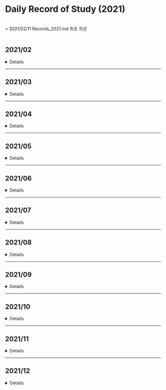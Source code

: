 # Daily Record of Study (2021)
<br>
> 2021/02/11 Records_2021.md 최초 작성<br>
<br>


## 2021/02
<details value="보기">
<summary>Details</summary>
<div markdown="1">

### 2021/02/11
- BOJ 2630 분할정복
- BOJ 4779 분할정복
- BOJ 1780 분할정복
- BOJ 1802 분할정복
- BOJ 1074 분할정복

### 2021/02/12
- BOJ 2839 DP
- BOJ 2407 DP
- BOJ 1992 분할정복
- *BOJ 2579 DP (미완)*

### 2021/02/13
- BOJ 2579 DP
- BOJ 1463 DP
- BOJ 1010 DP
- *BOJ 1051 브루트포스 (미완)*

### 2021/02/14
- BOJ 1051 브루트포스
- BOJ 1912 DP
- BOJ 9465 DP

### 2021/02/15
- BOJ 1699 DP
- BOJ 11726 DP
- BOJ 17829 분할정복

### 2021/02/16
- BOJ 2309 브루트포스
- BOJ 3040 브루트포스

### 2021/02/17
- BOJ 1158 큐

### 2021/02/18
- BOJ 11727 DP
- BOJ 1436 브루트포스

### 2021/02/19
- BOJ 1927 우선순위큐
- BOJ 11279 우선순위큐
- BOJ 11286 우선순위큐
- BOJ 15903 우선순위큐
- BOJ 14592 구현
- BOJ 14593 구현

### 2021/02/20
- BOJ 1003 DP
- BOJ 1199 DFS

### 2021/02/21
- BOJ 1926 DFS
- BOJ 1012 DFS

### 2021/02/22
- BOJ 11724 DFS
- BOJ 1743 DFS
- BOJ 2667 DFS
- BOJ 2150 SCC

### 2021/02/23
- BOJ 1629 분할정복
- BOJ 1182 브루트포스

### 2021/02/24
- BOJ 10870 DP
- BOJ 1991 트리
- BOJ 11725 BFS

### 2021/02/25
- BOJ 1260 DFS/BFS
- BOJ 4803 DFS

### 2021/02/26
- BOJ 1018 브루트포스
- BOJ 2644 BFS
- BOJ 2583 DFS

### 2021/02/27
- BOJ 10026 DFS

### 2021/02/28
- BOJ 1715 우선순위큐
- BOJ 2075 우선순위큐
- BOJ 2178 BFS

</div>
</details>

---

## 2021/03
<details value="보기">
<summary>Details</summary>
<div markdown="1">

### 2021/03/01
- BOJ 1753 다익스트라
- BOJ 1916 다익스트라
- BOJ 1504 다익스트라

### 2021/03/02
- BOJ 4485 다익스트라

### 2021/03/03
- BOJ 1238 다익스트라
- BOJ 1261 다익스트라

### 2021/03/04
- BOJ 1149 DP

### 2021/03/05
- BOJ 10828 스택
- BOJ 11657 벨만포드

### 2021/03/07
- BOJ 1068 DFS

### 2021/03/08
- BOJ 9655 수학

### 2021/03/10
- BOJ 11404 플로이드

### 2021/03/11
- BOJ 11403 플로이드
- BOJ 1389 플로이드

### 2021/03/12
- BOJ 1613 플로이드

### 2021/03/13
- BOJ 1956 플로이드
- BOJ 1107 브루트포스

### 2021/03/14
- BOJ 1620 자료구조
- BOJ 11052 DP

### 2021/03/15
- BOJ 2805 이분탐색
- BOJ 2512 이분탐색

### 2021/03/16
- BOJ 1654 이분탐색
- AOJ RATIO 이분탐색

### 2021/03/17
- BOJ 2343 이분탐색

### 2021/03/18
- BOJ 8986 삼분탐색
- BOJ 9998 삼분탐색

### 2021/03/19
- BOJ 2110 이분탐색

### 2021/03/20
- BOJ 16434 이분탐색

### 2021/03/21
- BOJ 11053 DP
- BOJ 1978 소수판별
- BOJ 2960 소수판별
- BOJ 6588 소수판별

### 2021/03/22
- BOJ 4948 소수판별
- BOJ 1016 소수판별

### 2021/03/23
- BOJ 1735 유클리드
- BOJ 2168 유클리드

### 2021/03/24
- BOJ 11723 비트마스킹

### 2021/03/25
- BOJ 14569 비트마스킹

### 2021/03/26
- BOJ 2133 비트마스킹/DP

### 2021/03/27
- BOJ 1094 비트마스킹

### 2021/03/28
- BOJ 14852 DP

### 2021/03/29
- BOJ 2606 DFS

### 2021/03/30
- BOJ 1697 BFS

</div>
</details>

---



## 2021/04
<details value="보기">
<summary>Details</summary>
<div markdown="1">

### 2021/04/01
- BOJ 4963 BFS

### 2021/04/02
- BOJ 7576 BFS

### 2021/04/03
- BOJ 7569 BFS

### 2021/04/04
- BOJ 1764 자료구조

### 2021/04/05
- BOJ 2609 유클리드

### 2021/04/06
- BOJ 7562 BFS

### 2021/04/07
- BOJ 7662 자료구조

### 2021/04/08
- BOJ 9095 DP

### 2021/04/09
- BOJ 11660 누적합

### 2021/04/10
- BOJ 16507 누적합

### 2021/04/11
- BOJ 9461 DP

### 2021/04/12
- BOJ 2015 누적합

### 2021/04/13
- BOJ 1935 스택

### 2021/04/14
- BOJ 11659 누적합

### 2021/04/15
- BOJ 1920 자료구조

### 2021/04/16
- BOJ 11866 큐

### 2021/04/17
- BOJ 1786 KMP

### 2021/04/18
- BOJ 16172 KMP

### 2021/04/19
- BOJ 9253 KMP

### 2021/04/20
- *BOJ 9248 접미사배열 (미완)*

### 2021/04/21
- BOJ 14425 트리

### 2021/04/22
- BOJ 9248 접미사배열

### 2021/04/23
- BOJ 3033 접미사배열
- BOJ 1701 KMP
- BOJ 1967 트리

### 2021/04/24
- BOJ 2263 트리
- BOJ 5639 트리

### 2021/04/25
- BOJ 1167 트리/DFS
- BOJ 2696 우선순위큐
- BOJ 1655 우선순위큐

### 2021/04/26
- BOJ 2042 세그먼트트리
- BOJ 1275 세그먼트트리

### 2021/04/27
- BOJ 2268 세그먼트트리
- BOJ 2357 세그먼트트리

### 2021/04/28
- BOJ 5676 세그먼트트리
- BOJ 10868 세그먼트트리
- BOJ 15650 브루트포스

### 2021/04/29
- BOJ 11505 세그먼트트리

### 2021/04/30
- BOJ 1717 유니온파인드
- BOJ 1976 유니온파인드

</div>
</details>

---

## 2021/05
<details value="보기">
<summary>Details</summary>
<div markdown="1">
  
### 2021/05/01
- BOJ 16562 유니온파인드
- BOJ 4195 유니온파인드

### 2021/05/02
- BOJ 5052 트라이

### 2021/05/03
- BOJ 10757 수학

### 2021/05/04
- BOJ 14428 세그먼트트리

### 2021/05/05
- BOJ 12852 DP

### 2021/05/06
- BOJ 2252 위상정렬

### 2021/05/07
- BOJ 1516 위상정렬
- BOJ 1766 위상정렬
- BOJ 1005 위상정렬
- BOJ 9470 위상정렬

### 2021/05/08
- BOJ 2637 위상정렬
- BOJ 16168 오일러경로

### 2021/05/09
- BOJ 1987 DFS

### 2021/05/10
- BOJ 11266 BCC

### 2021/05/11
- BOJ 11400 BCC

### 2021/05/12
- BOJ 2623 위상정렬

### 2021/05/13
- BOJ 6672 BCC
- BOJ 10891 BCC

### 2021/05/14
- BOJ 1170 BCC
- BOJ 1506 SCC

### 2021/05/15
- BOJ 6543 SCC
- BOJ 3977 SCC

### 2021/05/16
- BOJ 11280 2-SAT

### 2021/05/17
- BOJ 11281 2-SAT
  
### 2021/05/18
- BOJ 2207 2-SAT
  
### 2021/05/19
- BOJ 1759 백트래킹
- BOJ 9663 백트래킹 
  
### 2021/05/20
- BOJ 15654 백트래킹
- BOJ 10597 백트래킹
  
### 2021/05/21
- BOJ 3648 2-SAT
  
### 2021/05/22
- BOJ 15783 SCC
- BOJ 3747 2-SAT
- BOJ 13549 BFS
  
### 2021/05/23
- BOJ 12851 BFS
- BOJ 13913 BFS

### 2021/05/24
- BOJ 4196 SCC
  
### 2021/05/25
- BOJ 1600 BFS
  
### 2021/05/26
- BOJ 2589 BFS
  
### 2021/05/27
- BOJ 14502 BFS

### 2021/05/28
- BOJ 17141 BFS
  
### 2021/05/29
- BOJ 17142 BFS
- BOJ 5014 BFS
  
### 2021/05/30
- BOJ 1525 BFS
- BOJ 17127 브루트포스
- BOJ 17128 구현
- BOJ 17129 BFS
- BOJ 3055 BFS
  
### 2021/05/31
- BOJ 9019 BFS

</div>
</details>

---

## 2021/06
<details value="보기">
<summary>Details</summary>
<div markdown="1">
  
### 2021/06/01
- BOJ 18352 다익스트라
  
### 2021/06/02
- BOJ 17396 다익스트라
- BOJ 2665 다익스트라/BFS

### 2021/06/03
- BOJ 10282 다익스트라
  
### 2021/06/04
- BOJ 5972 다익스트라
- BOJ 11779 다익스트라
- BOJ 2211 다익스트라
- BOJ 9370 다익스트라
  
### 2021/06/05
- BOJ 1865 벨만포드

### 2021/06/06
- BOJ 2206 BFS
  
### 2021/06/07
- BOJ 2660 플로이드
- BOJ 14938 플로이드
- BOJ 1219 벨만포드

### 2021/06/08
- BOJ 1738 벨만포드
  
### 2021/06/09
- BOJ 2458 플로이드
  
### 2021/06/10
- BOJ 10159 플로이드
- BOJ 11780 플로이드
  
### 2021/06/11
- BOJ 17182 플로이드
- BOJ 2610 플로이드
  
### 2021/06/12
- BOJ 1922 MST
- BOJ 1197 MST
- BOJ 6497 MST
  
### 2021/06/13
- BOJ 1647 MST
- BOJ 4386 MST
- BOJ 4343 MST
- BOJ 10423 MST

### 2021/06/14
- BOJ 2617 플로이드

### 2021/06/15
- BOJ 1085 수학
  
### 2021/06/16
- BOJ 1944 MST
  
### 2021/06/17
- BOJ [6086](https://github.com/clap-0/algorithm_study/blob/main/Sources/BOJ/6086_%EC%B5%9C%EB%8C%80%EC%9C%A0%EB%9F%89.cpp) 최대유량
  
### 2021/06/18
- BOJ [2188](https://github.com/clap-0/algorithm_study/blob/main/Sources/BOJ/2188_%EC%B6%95%EC%82%AC%EB%B0%B0%EC%A0%95.cpp) 최대유량

### 2021/06/19
- BOJ [2367](https://github.com/clap-0/algorithm_study/blob/main/Sources/BOJ/2367_%ED%8C%8C%ED%8B%B0.cpp) 최대유량
  
### 2021/06/20
- BOJ [11375](https://github.com/clap-0/algorithm_study/blob/main/Sources/BOJ/11375_%EC%97%B4%ED%98%88%EA%B0%95%ED%98%B8.cpp) 이분매칭
- BOJ [9576](https://github.com/clap-0/algorithm_study/blob/main/Sources/BOJ/9576_%EC%B1%85%EB%82%98%EB%88%A0%EC%A3%BC%EA%B8%B0.cpp) 이분매칭
- BOJ [11376](https://github.com/clap-0/algorithm_study/blob/main/Sources/BOJ/11376_%EC%97%B4%ED%98%88%EA%B0%95%ED%98%B82.cpp) 이분매칭
- BOJ [11377](https://github.com/clap-0/algorithm_study/blob/main/Sources/BOJ/11377_%EC%97%B4%ED%98%88%EA%B0%95%ED%98%B83.cpp) 이분매칭
  
### 2021/06/21
- BOJ [1298](https://github.com/clap-0/algorithm_study/blob/main/Sources/BOJ/1298_%EB%85%B8%ED%8A%B8%EB%B6%81%EC%9D%98%EC%A3%BC%EC%9D%B8%EC%9D%84%EC%B0%BE%EC%95%84%EC%84%9C.cpp) 이분매칭
  
### 2021/06/22
- BOJ [17412](https://github.com/clap-0/algorithm_study/blob/main/Sources/BOJ/17412_%EB%8F%84%EC%8B%9C%EC%99%95%EB%B3%B5%ED%95%98%EA%B8%B01.cpp) 최대유량
  
### 2021/06/23
- BOJ [2303](https://github.com/clap-0/algorithm_study/blob/main/Sources/BOJ/2303_%EC%88%AB%EC%9E%90%EA%B2%8C%EC%9E%84.cpp) 브루트포스
  
### 2021/06/24
- BOJ [14889](https://github.com/clap-0/algorithm_study/blob/main/Sources/BOJ/14889_%EC%8A%A4%ED%83%80%ED%8A%B8%EC%99%80%EB%A7%81%ED%81%AC.cpp) 백트래킹
  
### 2021/06/25
- BOJ [15686](https://github.com/clap-0/algorithm_study/blob/main/Sources/BOJ/15686_%EC%B9%98%ED%82%A8%EB%B0%B0%EB%8B%AC.cpp) 브루트포스
  
### 2021/06/26
- BOJ [2468](https://github.com/clap-0/algorithm_study/blob/main/Sources/BOJ/2468_%EC%95%88%EC%A0%84%EC%98%81%EC%97%AD.cpp) 브루트포스/DFS
  
### 2021/06/27
- BOJ [14503](https://github.com/clap-0/algorithm_study/blob/main/Sources/BOJ/14503_%EB%A1%9C%EB%B4%87%EC%B2%AD%EC%86%8C%EA%B8%B0.cpp) 구현/시뮬레이션
- AOJ [PICNIC](https://github.com/clap-0/algorithm_study/blob/main/Sources/AOJ/PICNIC.cpp) 브루트포스
- AOJ [BOARDCOVER](https://github.com/clap-0/algorithm_study/blob/main/Sources/AOJ/BOARDCOVER.cpp) 브루트포스
- BOJ [14500](https://github.com/clap-0/algorithm_study/blob/main/Sources/BOJ/14500_테트로미노.cpp) 브루트포스
  
### 2021/06/28
- BOJ [1062](https://github.com/clap-0/algorithm_study/blob/main/Sources/BOJ/1062_%EA%B0%80%EB%A5%B4%EC%B9%A8.cpp) 브루트포스
  
### 2021/06/29
- BOJ [2447](https://github.com/clap-0/algorithm_study/blob/main/Sources/BOJ/2447_%EB%B3%84%EC%B0%8D%EA%B8%B0-10.cpp) 분할정복
- BOJ [10830](https://github.com/clap-0/algorithm_study/blob/main/Sources/BOJ/10830_%ED%96%89%EB%A0%AC%EC%A0%9C%EA%B3%B1.cpp) 분할정복
  
### 2021/06/30
- BOJ [10819](https://github.com/clap-0/algorithm_study/blob/main/Sources/BOJ/10819_%EC%B0%A8%EC%9D%B4%EB%A5%BC%EC%B5%9C%EB%8C%80%EB%A1%9C.cpp) 브루트포스/백트래킹

</div>
</details>

---

## 2021/07
<details value="보기">
<summary>Details</summary>
<div markdown="1">

### 2021/07/01
  - BOJ [2316](https://github.com/clap-0/algorithm_study/blob/main/Sources/BOJ/2316_%EB%8F%84%EC%8B%9C%EC%99%95%EB%B3%B5%ED%95%98%EA%B8%B02.cpp) 최대유량
  - AOJ [FENCE](https://github.com/clap-0/algorithm_study/blob/main/Sources/AOJ/FENCE.cpp) 분할정복

### 2021/07/02
  - BOJ [1725](https://github.com/clap-0/algorithm_study/blob/main/Sources/BOJ/1725_%ED%9E%88%EC%8A%A4%ED%86%A0%EA%B7%B8%EB%9E%A8.cpp) 분할정복
  
### 2021/07/03
  - BOJ [2294](https://github.com/clap-0/algorithm_study/blob/main/Sources/BOJ/2294_%EB%8F%99%EC%A0%842.cpp) DP
  - BOJ [2193](https://github.com/clap-0/algorithm_study/blob/main/Sources/BOJ/2193_%EC%9D%B4%EC%B9%9C%EC%88%98.cpp) DP
  
### 2021/07/04
  - BOJ [9507](https://github.com/clap-0/algorithm_study/blob/main/Sources/BOJ/9507_GenerationsofTribbles.cpp) DP
  - BOJ [15486](https://github.com/clap-0/algorithm_study/blob/main/Sources/BOJ/15486_%ED%87%B4%EC%82%AC2.cpp) DP
  - BOJ [11053](https://github.com/clap-0/algorithm_study/blob/main/Sources/BOJ/11053_%EA%B0%80%EC%9E%A5%EA%B8%B4%EC%A6%9D%EA%B0%80%ED%95%98%EB%8A%94%EB%B6%80%EB%B6%84%EC%88%98%EC%97%B4.cpp) DP (Updated)
  - BOJ [11722](https://github.com/clap-0/algorithm_study/blob/main/Sources/BOJ/11722_%EA%B0%80%EC%9E%A5%EA%B8%B4%EA%B0%90%EC%86%8C%ED%95%98%EB%8A%94%EB%B6%80%EB%B6%84%EC%88%98%EC%97%B4.cpp) DP
  - BOJ [14002](https://github.com/clap-0/algorithm_study/blob/main/Sources/BOJ/14002_%EA%B0%80%EC%9E%A5%EA%B8%B4%EC%A6%9D%EA%B0%80%ED%95%98%EB%8A%94%EB%B6%80%EB%B6%84%EC%88%98%EC%97%B44.cpp) DP
  - BOJ [11054](https://github.com/clap-0/algorithm_study/blob/main/Sources/BOJ/11054_%EA%B0%80%EC%9E%A5%EA%B8%B4%EB%B0%94%EC%9D%B4%ED%86%A0%EB%8B%89%EB%B6%80%EB%B6%84%EC%88%98%EC%97%B4.cpp) DP
  
### 2021/07/05
  - BOJ [1520](https://github.com/clap-0/algorithm_study/blob/main/Sources/BOJ/1520_%EB%82%B4%EB%A6%AC%EB%A7%89%EA%B8%B8.cpp) DP

### 2021/07/06
  - BOJ [15988](https://github.com/clap-0/algorithm_study/blob/main/Sources/BOJ/15988_1%2C2%2C3%EB%8D%94%ED%95%98%EA%B8%B03.cpp) DP
  
### 2021/07/07
  - BOJ [11049](https://github.com/clap-0/algorithm_study/blob/main/Sources/BOJ/11049_%ED%96%89%EB%A0%AC%EA%B3%B1%EC%85%88%EC%88%9C%EC%84%9C.cpp) DP
  - BOJ [13703](https://github.com/clap-0/algorithm_study/blob/main/Sources/BOJ/13703_%EB%AC%BC%EB%B2%BC%EB%A3%A9%EC%9D%98%EC%83%9D%EC%A1%B4%ED%99%95%EB%A5%A0.cpp) DP
  
### 2021/07/08
  - BOJ [11066](https://github.com/clap-0/algorithm_study/blob/main/Sources/BOJ/11066_%ED%8C%8C%EC%9D%BC%ED%95%A9%EC%B9%98%EA%B8%B0.cpp) DP
  
### 2021/07/09
  - BOJ [12865](https://github.com/clap-0/algorithm_study/blob/main/Sources/BOJ/12865_%ED%8F%89%EB%B2%94%ED%95%9C%EB%B0%B0%EB%82%AD.cpp) DP
  
### 2021/07/10
  - BOJ [11057](https://github.com/clap-0/algorithm_study/blob/main/Sources/BOJ/11057_%EC%98%A4%EB%A5%B4%EB%A7%89%EC%88%98.cpp) DP

### 2021/07/11
  - BOJ [1932](https://github.com/clap-0/algorithm_study/blob/main/Sources/BOJ/1932_%EC%A0%95%EC%88%98%EC%82%BC%EA%B0%81%ED%98%95.cpp) DP
  - BOJ [2225](https://github.com/clap-0/algorithm_study/blob/main/Sources/BOJ/2225_%ED%95%A9%EB%B6%84%ED%95%B4.cpp) DP
  - BOJ [10971](https://github.com/clap-0/algorithm_study/blob/main/Sources/BOJ/10971_%EC%99%B8%ED%8C%90%EC%9B%90%EC%88%9C%ED%9A%8C2.cpp) 브루트포스
  
### 2021/07/12
  - BOJ [9656](https://github.com/clap-0/algorithm_study/blob/main/Sources/BOJ/9656_%EB%8F%8C%EA%B2%8C%EC%9E%842.cpp) DP
  - BOJ [9657](https://github.com/clap-0/algorithm_study/blob/main/Sources/BOJ/9657_%EB%8F%8C%EA%B2%8C%EC%9E%843.cpp) DP
  
### 2021/07/13
  - BOJ [9658](https://github.com/clap-0/algorithm_study/blob/main/Sources/BOJ/9658_%EB%8F%8C%EA%B2%8C%EC%9E%844.cpp) DP
  - BOJ [9659](https://github.com/clap-0/algorithm_study/blob/main/Sources/BOJ/9659_%EB%8F%8C%EA%B2%8C%EC%9E%845.cpp) 수학
  
### 2021/07/14
  - BOJ [11055](https://github.com/clap-0/algorithm_study/blob/main/Sources/BOJ/11055_%EA%B0%80%EC%9E%A5%ED%81%B0%EC%A6%9D%EA%B0%80%EB%B6%80%EB%B6%84%EC%88%98%EC%97%B4.cpp) DP
  - BOJ [16500](https://github.com/clap-0/algorithm_study/blob/main/Sources/BOJ/16500_%EB%AC%B8%EC%9E%90%EC%97%B4%ED%8C%90%EB%B3%84.cpp) DP
  
### 2021/07/15
  - BOJ [9251](https://github.com/clap-0/algorithm_study/blob/main/Sources/BOJ/9251_LCS.cpp) DP
  
### 2021/07/16
  - BOJ [1256](https://github.com/clap-0/algorithm_study/blob/main/Sources/BOJ/1256_%EC%82%AC%EC%A0%84.cpp) DP
  
### 2021/07/17
  - BOJ [17404](https://github.com/clap-0/algorithm_study/blob/main/Sources/BOJ/17404_RGB%EA%B1%B0%EB%A6%AC2.cpp) DP
  
### 2021/07/18
  - BOJ [5557](https://github.com/clap-0/algorithm_study/blob/main/Sources/BOJ/5557_1%ED%95%99%EB%85%84.cpp) DP
  - BOJ [17070](https://github.com/clap-0/algorithm_study/blob/main/Sources/BOJ/17070_%ED%8C%8C%EC%9D%B4%ED%94%84%EC%98%AE%EA%B8%B0%EA%B8%B01.cpp) DP
  - BOJ [2096](https://github.com/clap-0/algorithm_study/blob/main/Sources/BOJ/2096_%EB%82%B4%EB%A0%A4%EA%B0%80%EA%B8%B0.cpp) DP/슬라이딩윈도우
  - AOJ [MATCHORDER](https://github.com/clap-0/algorithm_study/blob/main/Sources/AOJ/MATCHORDER.cpp) 그리디
  - AOJ [LUNCHBOX](https://github.com/clap-0/algorithm_study/blob/main/Sources/AOJ/LUNCHBOX.cpp) 그리디
  
 ### 2021/07/19
  - AOJ [STRJOIN](https://github.com/clap-0/algorithm_study/blob/main/Sources/AOJ/STRJOIN.cpp) 그리디
  - BOJ [1563](https://github.com/clap-0/algorithm_study/blob/main/Sources/BOJ/1563_%EA%B0%9C%EA%B7%BC%EC%83%81.cpp) DP
  - BOJ [1931](https://github.com/clap-0/algorithm_study/blob/main/Sources/BOJ/1931_%ED%9A%8C%EC%9D%98%EC%8B%A4%EB%B0%B0%EC%A0%95.cpp) 그리디
  
### 2021/07/20
  - BOJ [15924](https://github.com/clap-0/algorithm_study/blob/main/Sources/BOJ/15924_%EC%9A%B1%EC%A0%9C%EB%8A%94%EC%82%AC%EA%B3%BC%ED%8C%AC%EC%9D%B4%EC%95%BC!!.cpp) DP
  
### 2021/07/21
  - BOJ [4811](https://github.com/clap-0/algorithm_study/blob/main/Sources/BOJ/4811_%EC%95%8C%EC%95%BD.cpp) DP
  - BOJ [1915](https://github.com/clap-0/algorithm_study/blob/main/Sources/BOJ/1915_%EA%B0%80%EC%9E%A5%ED%81%B0%EC%A0%95%EC%82%AC%EA%B0%81%ED%98%95.cpp) DP
  
### 2021/07/22
  - BOJ [16194](https://github.com/clap-0/algorithm_study/blob/main/Sources/BOJ/16194_%EC%B9%B4%EB%93%9C%EA%B5%AC%EB%A7%A4%ED%95%98%EA%B8%B02.cpp) DP
  
### 2021/07/23
  - BOJ [14728](https://github.com/clap-0/algorithm_study/blob/main/Sources/BOJ/14728_%EB%B2%BC%EB%9D%BD%EC%B9%98%EA%B8%B0.cpp) DP
  - BOJ [2056](https://github.com/clap-0/algorithm_study/blob/main/Sources/BOJ/2056_%EC%9E%91%EC%97%85.cpp) DP
  
### 2021/07/24
  - BOJ [2616](https://github.com/clap-0/algorithm_study/blob/main/Sources/BOJ/2616_%EC%86%8C%ED%98%95%EA%B8%B0%EA%B4%80%EC%B0%A8.cpp) DP
  - BOJ [1727](https://github.com/clap-0/algorithm_study/blob/main/Sources/BOJ/1727_%EC%BB%A4%ED%94%8C%EB%A7%8C%EB%93%A4%EA%B8%B0.cpp) DP
  
### 2021/07/25
  - BOJ [2602](https://github.com/clap-0/algorithm_study/blob/main/Sources/BOJ/2602_%EB%8F%8C%EB%8B%A4%EB%A6%AC%EA%B1%B4%EB%84%88%EA%B8%B0.cpp) DP
  - BOJ [14621](https://github.com/clap-0/algorithm_study/blob/main/Sources/BOJ/14621_%EB%82%98%EB%A7%8C%EC%95%88%EB%90%98%EB%8A%94%EC%97%B0%EC%95%A0.cpp) MST
  
### 2021/07/26
  - BOJ [9252](https://github.com/clap-0/algorithm_study/blob/main/Sources/BOJ/9252_LCS2.cpp) DP
  - BOJ [1344](https://github.com/clap-0/algorithm_study/blob/main/Sources/BOJ/1344_%EC%B6%95%EA%B5%AC.cpp) DP
  
### 2021/07/27
  - BOJ [2479](https://github.com/clap-0/algorithm_study/blob/main/Sources/BOJ/2479_%EA%B2%BD%EB%A1%9C%EC%B0%BE%EA%B8%B0.cpp) BFS
  - BOJ [13302](https://github.com/clap-0/algorithm_study/blob/main/Sources/BOJ/13302_%EB%A6%AC%EC%A1%B0%ED%8A%B8.cpp) DP
  
### 2021/07/28
  - BOJ [14567](https://github.com/clap-0/algorithm_study/blob/main/Sources/BOJ/14567_%EC%84%A0%EC%88%98%EA%B3%BC%EB%AA%A9(Prerequisite).cpp) 위상정렬
  - BOJ [20500](https://github.com/clap-0/algorithm_study/blob/main/Sources/BOJ/20500_Ezreal%EC%97%AC%EB%88%88%EB%B6%80%ED%84%B0%EA%B0%80%EB%84%A4%E3%85%88%E3%85%88.cpp) DP
  
### 2021/07/29
  - BOJ [17069](https://github.com/clap-0/algorithm_study/blob/main/Sources/BOJ/17069_%ED%8C%8C%EC%9D%B4%ED%94%84%EC%98%AE%EA%B8%B0%EA%B8%B02.cpp) DP
  - BOJ [2467](https://github.com/clap-0/algorithm_study/blob/main/Sources/BOJ/2467_%EC%9A%A9%EC%95%A1.cpp) 투포인터
  
### 2021/07/30
  - BOJ [9084](https://github.com/clap-0/algorithm_study/blob/main/Sources/BOJ/9084_%EB%8F%99%EC%A0%84.cpp) DP
  
### 2021/07/31
  - BOJ [2698](https://github.com/clap-0/algorithm_study/blob/main/Sources/BOJ/2698_%EC%9D%B8%EC%A0%91%ED%95%9C%EB%B9%84%ED%8A%B8%EC%9D%98%EA%B0%9C%EC%88%98.cpp) DP
  
</div>
</details>

---

## 2021/08

<details>
<summary>Details</summary>
<div markdown="1">
  
### 2021/08/01
  - BOJ [2157](https://github.com/clap-0/algorithm_study/blob/main/Sources/BOJ/2157_%EC%97%AC%ED%96%89.cpp) DP
  
### 2021/08/02
  - BOJ [2688](https://github.com/clap-0/algorithm_study/blob/main/Sources/BOJ/2688_%EC%A4%84%EC%96%B4%EB%93%A4%EC%A7%80%EC%95%8A%EC%95%84.cpp) DP
  
### 2021/08/03
  - BOJ [1937](https://github.com/clap-0/algorithm_study/blob/main/Sources/BOJ/1937_%EC%9A%95%EC%8B%AC%EC%9F%81%EC%9D%B4%ED%8C%90%EB%8B%A4.cpp) DP
  
### 2021/08/05
  - BOJ [10942](https://github.com/clap-0/algorithm_study/blob/main/Sources/BOJ/10942_%ED%8C%B0%EB%A6%B0%EB%93%9C%EB%A1%AC%3F.cpp) DP
  
### 2021/08/06
  - BOJ [2629](https://github.com/clap-0/algorithm_study/blob/main/Sources/BOJ/2629_%EC%96%91%ED%8C%94%EC%A0%80%EC%9A%B8.cpp) DP
  
### 2021/08/07
  - BOJ [2293](https://github.com/clap-0/algorithm_study/blob/main/Sources/BOJ/2293_%EB%8F%99%EC%A0%841.cpp) DP/슬라이딩윈도우
  
### 2021/08/08
  - BOJ [17130](https://github.com/clap-0/algorithm_study/blob/main/Sources/BOJ/17130_%ED%86%A0%EB%81%BC%EA%B0%80%EC%A0%95%EB%B3%B4%EC%84%AC%EC%97%90%EC%98%AC%EB%9D%BC%EC%98%A8%EC%9D%B4%EC%9C%A0.cpp) DP
  
### 2021/08/09
  - BOJ [1695](https://github.com/clap-0/algorithm_study/blob/main/Sources/BOJ/1695_%ED%8C%B0%EB%A6%B0%EB%93%9C%EB%A1%AC%EB%A7%8C%EB%93%A4%EA%B8%B0.cpp) DP
  
### 2021/08/10
  - BOJ [14442](https://github.com/clap-0/algorithm_study/blob/main/Sources/BOJ/14442_%EB%B2%BD%EB%B6%80%EC%88%98%EA%B3%A0%EC%9D%B4%EB%8F%99%ED%95%98%EA%B8%B02.cpp) DP
  
### 2021/08/11
  - BOJ [13699](https://github.com/clap-0/algorithm_study/blob/main/Sources/BOJ/13699_%EC%A0%90%ED%99%94%EC%8B%9D.cpp) DP
  
### 2021/08/12
  - BOJ [1577](https://github.com/clap-0/algorithm_study/blob/main/Sources/BOJ/1577_%EB%8F%84%EB%A1%9C%EC%9D%98%EA%B0%9C%EC%88%98.cpp) DP
  
### 2021/08/13
  - BOJ [2253](https://github.com/clap-0/algorithm_study/blob/main/Sources/BOJ/2253_%EC%A0%90%ED%94%84.cpp) DP
  
### 2021/08/14
  - BOJ [2651](https://github.com/clap-0/algorithm_study/blob/main/Sources/BOJ/2651_%EC%9E%90%EB%8F%99%EC%B0%A8%EA%B2%BD%EC%A3%BC%EB%8C%80%ED%9A%8C.cpp) DP
  
### 2021/08/15
  - BOJ [2758](https://github.com/clap-0/algorithm_study/blob/main/Sources/BOJ/2758_%EB%A1%9C%EB%98%90.cpp) DP
  
### 2021/08/16
  - BOJ [3908](https://github.com/clap-0/algorithm_study/blob/main/Sources/BOJ/3908_%EC%84%9C%EB%A1%9C%EB%8B%A4%EB%A5%B8%EC%86%8C%EC%88%98%EC%9D%98%ED%95%A9.cpp) DP/소수판별
  
### 2021/08/17
  - BOJ [10844](https://github.com/clap-0/algorithm_study/blob/main/Sources/BOJ/10844_%EC%89%AC%EC%9A%B4%EA%B3%84%EB%8B%A8%EC%88%98.cpp) DP
  
### 2021/08/18
  - BOJ [2600](https://github.com/clap-0/algorithm_study/blob/main/Sources/BOJ/2600_%EA%B5%AC%EC%8A%AC%EA%B2%8C%EC%9E%84.cpp) DP
  
### 2021/08/19
  - BOJ [18244](https://github.com/clap-0/algorithm_study/blob/main/Sources/BOJ/18244_%EB%B3%80%ED%98%95%EA%B3%84%EB%8B%A8%EC%88%98.cpp) DP
  
### 2021/08/20
  - BOJ [10653](https://github.com/clap-0/algorithm_study/blob/main/Sources/BOJ/10653_%EB%A7%88%EB%9D%BC%ED%86%A42.cpp) DP
  - BOJ [18244](https://github.com/clap-0/algorithm_study/blob/main/Sources/BOJ/18244_%EB%B3%80%ED%98%95%EA%B3%84%EB%8B%A8%EC%88%98.cpp) DP (Updated)
  - BOJ [10653](https://github.com/clap-0/algorithm_study/blob/main/Sources/BOJ/10653_%EB%A7%88%EB%9D%BC%ED%86%A42.cpp) DP (Updated)

### 2021/08/21
  - BOJ [12869](https://github.com/clap-0/algorithm_study/blob/main/Sources/BOJ/12869_%EB%AE%A4%ED%83%88%EB%A6%AC%EC%8A%A4%ED%81%AC.cpp) DP
  
### 2021/08/22
  - BOJ [16957](https://github.com/clap-0/algorithm_study/blob/main/Sources/BOJ/16957_%EC%B2%B4%EC%8A%A4%ED%8C%90%EC%9C%84%EC%9D%98%EA%B3%B5.cpp) 유니온파인드
  - BOJ [12786](https://github.com/clap-0/algorithm_study/blob/main/Sources/BOJ/12786_INHASUIT.cpp) DP
  
### 2021/08/23
  - BOJ [14722](https://github.com/clap-0/algorithm_study/blob/main/Sources/BOJ/14722_%EC%9A%B0%EC%9C%A0%EB%8F%84%EC%8B%9C.cpp) DP
  
### 2021/08/24
  - BOJ [13707](https://github.com/clap-0/algorithm_study/blob/main/Sources/BOJ/13707_%ED%95%A9%EB%B6%84%ED%95%B42.cpp) DP
  
### 2021/08/25
  - BOJ [17845](https://github.com/clap-0/algorithm_study/blob/main/Sources/BOJ/17845_%EC%88%98%EA%B0%95%EA%B3%BC%EB%AA%A9.cpp) DP
  
### 2021/08/26
  - BOJ [17208](https://github.com/clap-0/algorithm_study/blob/main/Sources/BOJ/17208_%EC%B9%B4%EC%9A%B0%EB%B2%84%EA%B1%B0%EC%95%8C%EB%B0%94%EC%83%9D.cpp) DP
  
### 2021/08/27
  - BOJ [4781](https://github.com/clap-0/algorithm_study/blob/main/Sources/BOJ/4781_%EC%82%AC%ED%83%95%EA%B0%80%EA%B2%8C.cpp) DP
  
### 2021/08/28
  - BOJ [2229](https://github.com/clap-0/algorithm_study/blob/main/Sources/BOJ/2229_%EC%A1%B0%EC%A7%9C%EA%B8%B0.cpp) DP
  
### 2021/08/29
  - BOJ [11909](https://github.com/clap-0/algorithm_study/blob/main/Sources/BOJ/11909_%EB%B0%B0%EC%97%B4%ED%83%88%EC%B6%9C.cpp) DP
  
### 2021/08/30
  - BOJ [14863](https://github.com/clap-0/algorithm_study/blob/main/Sources/BOJ/14863_%EC%84%9C%EC%9A%B8%EC%97%90%EC%84%9C%EA%B2%BD%EC%82%B0%EA%B9%8C%EC%A7%80.cpp) DP
  
### 2021/08/31
  - BOJ [2342](https://github.com/clap-0/algorithm_study/blob/main/Sources/BOJ/2342_DanceDanceRevolution.cpp) DP
  
</div>
</details>

---

## 2021/09

<details>
<summary>Details</summary>
<div markdown="1">
  
### 2021/09/01
  - BOJ [14267](https://github.com/clap-0/algorithm_study/blob/main/Sources/BOJ/14267_%ED%9A%8C%EC%82%AC%EB%AC%B8%ED%99%941.cpp) DP
  
### 2021/09/02
  - BOJ [13902](https://github.com/clap-0/algorithm_study/blob/main/Sources/BOJ/13902_%EA%B0%9C%EC%97%852.cpp) DP
  
### 2021/09/03
  - BOJ [2662](https://github.com/clap-0/algorithm_study/blob/main/Sources/BOJ/2662_%EA%B8%B0%EC%97%85%ED%88%AC%EC%9E%90.cpp) DP
  
### 2021/09/04
  - BOJ [2186](https://github.com/clap-0/algorithm_study/blob/main/Sources/BOJ/2186_%EB%AC%B8%EC%9E%90%ED%8C%90.cpp) DP

### 2021/09/05
  - BOJ [11062](https://github.com/clap-0/algorithm_study/blob/main/Sources/BOJ/11062_%EC%B9%B4%EB%93%9C%EA%B2%8C%EC%9E%84.cpp) DP
  
### 2021/09/06
  - BOJ [15681](https://github.com/clap-0/algorithm_study/blob/main/Sources/BOJ/15681_%ED%8A%B8%EB%A6%AC%EC%99%80%EC%BF%BC%EB%A6%AC.cpp) DP
  
### 2021/09/07
  - BOJ [16509](https://github.com/clap-0/algorithm_study/blob/main/Sources/BOJ/16509_%EC%9E%A5%EA%B5%B0.cpp) BFS
  
### 2021/09/08
  - BOJ [1011](https://github.com/clap-0/algorithm_study/blob/main/Sources/BOJ/1011_FlymetotheAlphaCentauri.cpp) 수학
  
### 2021/09/09
  - BOJ [2624](https://github.com/clap-0/algorithm_study/blob/main/Sources/BOJ/2624_%EB%8F%99%EC%A0%84%EB%B0%94%EA%BF%94%EC%A3%BC%EA%B8%B0.cpp) DP
  
### 2021/09/10
  - BOJ [16400](https://github.com/clap-0/algorithm_study/blob/main/Sources/BOJ/16400_%EC%86%8C%EC%88%98%ED%99%94%ED%8F%90.cpp) DP
  
### 2021/09/11
  - BOJ [10216](https://github.com/clap-0/algorithm_study/blob/main/Sources/BOJ/10216_CountCircleGroups.cpp) 유니온파인드
  
### 2021/09/12
  - BOJ [14699](https://github.com/clap-0/algorithm_study/blob/main/Sources/BOJ/14699_%EA%B4%80%EC%95%85%EC%82%B0%EB%93%B1%EC%82%B0.cpp) DP/그래프
  
### 2021/09/13
  - BOJ [1202](https://github.com/clap-0/algorithm_study/blob/main/Sources/BOJ/1202_%EB%B3%B4%EC%84%9D%EB%8F%84%EB%91%91.cpp) 그리디
  
### 2021/09/14
  - BOJ [14925](https://github.com/clap-0/algorithm_study/blob/main/Sources/BOJ/14925_%EB%AA%A9%EC%9E%A5%EA%B1%B4%EC%84%A4%ED%95%98%EA%B8%B0.cpp) DP
  
### 2021/09/15
  - BOJ [9177](https://github.com/clap-0/algorithm_study/blob/main/Sources/BOJ/9177_%EB%8B%A8%EC%96%B4%EC%84%9E%EA%B8%B0.cpp) DP
  
### 2021/09/16
  - BOJ [10422](https://github.com/clap-0/algorithm_study/blob/main/Sources/BOJ/10422_%EA%B4%84%ED%98%B8.cpp) DP
  
### 2021/09/17
  - BOJ [18427](https://github.com/clap-0/algorithm_study/blob/main/Sources/BOJ/18427_%ED%95%A8%EA%BB%98%EB%B8%94%EB%A1%9D%EC%8C%93%EA%B8%B0.cpp) DP
  
### 2021/09/18
  - BOJ [20040](https://github.com/clap-0/algorithm_study/blob/main/Sources/BOJ/20040_%EC%82%AC%EC%9D%B4%ED%81%B4%EA%B2%8C%EC%9E%84.cpp) 유니온파인드
  
### 2021/09/19
  - BOJ [16724](https://github.com/clap-0/algorithm_study/blob/main/Sources/BOJ/16724_%ED%94%BC%EB%A6%AC%EB%B6%80%EB%8A%94%EC%82%AC%EB%82%98%EC%9D%B4.cpp) 유니온파인드
  
### 2021/09/20
  - BOJ [2073](https://github.com/clap-0/algorithm_study/blob/main/Sources/BOJ/2073_%EC%88%98%EB%8F%84%EB%B0%B0%EA%B4%80%EA%B3%B5%EC%82%AC.cpp) DP
  
### 2021/09/21
  - BOJ [1027](https://github.com/clap-0/algorithm_study/blob/main/Sources/BOJ/1027_%EA%B3%A0%EC%B8%B5%EA%B1%B4%EB%AC%BC.cpp) 브루트포스
  
### 2021/09/22
  - BOJ [3568](https://github.com/clap-0/algorithm_study/blob/main/Sources/BOJ/3568_iSharp.cpp) 시뮬레이션
  
### 2021/09/23
  - BOJ [14945](https://github.com/clap-0/algorithm_study/blob/main/Sources/BOJ/14945_%EB%B6%88%EC%9E%A5%EB%82%9C.cpp) DP
  
### 2021/09/24
  - BOJ [17265](https://github.com/clap-0/algorithm_study/blob/main/Sources/BOJ/17265_%EB%82%98%EC%9D%98%EC%9D%B8%EC%83%9D%EC%97%90%EB%8A%94%EC%88%98%ED%95%99%EA%B3%BC%ED%95%A8%EA%BB%98.cpp) DP
  
### 2021/09/25
  - BOJ [11985](https://github.com/clap-0/algorithm_study/blob/main/Sources/BOJ/11985_%EC%98%A4%EB%A0%8C%EC%A7%80%EC%B6%9C%ED%95%98.cpp) DP
  
### 2021/09/26
  - BOJ [2643](https://github.com/clap-0/algorithm_study/blob/main/Sources/BOJ/2643_%EC%83%89%EC%A2%85%EC%9D%B4%EC%98%AC%EB%A0%A4%EB%86%93%EA%B8%B0.cpp) DP
  
### 2021/09/27
  - BOJ [2482](https://github.com/clap-0/algorithm_study/blob/main/Sources/BOJ/2482_%EC%83%89%EC%83%81%ED%99%98.cpp) DP
  
### 2021/09/28
  - BOJ [2493](https://github.com/clap-0/algorithm_study/blob/main/Sources/BOJ/2493_%ED%83%91.cpp) 스택
  
### 2021/09/29
  - BOJ [17218](https://github.com/clap-0/algorithm_study/blob/main/Sources/BOJ/17218_%EB%B9%84%EB%B0%80%EB%B2%88%ED%98%B8%EB%A7%8C%EB%93%A4%EA%B8%B0.cpp) DP
  
### 2021/09/30
  - AOJ [YULO](https://github.com/clap-0/algorithm_study/blob/main/Sources/AOJ/YULO.cpp) 구현
  
</div>
</details>

---

## 2021/10

<details>
<summary>Details</summary>
<div markdown="1">
  
### 2021/10/01
  - BOJ [9711](https://github.com/clap-0/algorithm_study/blob/main/Sources/BOJ/9711_%ED%94%BC%EB%B3%B4%EB%82%98%EC%B9%98.cpp) DP
  
### 2021/10/02
  - BOJ [2473](https://github.com/clap-0/algorithm_study/blob/main/Sources/BOJ/2473_%EC%84%B8%EC%9A%A9%EC%95%A1.cpp) 투포인터
  
### 2021/10/03
  - BOJ [15624](https://github.com/clap-0/algorithm_study/blob/main/Sources/BOJ/15624_%ED%94%BC%EB%B3%B4%EB%82%98%EC%B9%98%EC%88%987.cpp) DP/수학
  
### 2021/10/04
  - BOJ [5582](https://github.com/clap-0/algorithm_study/blob/main/Sources/BOJ/5582_%EA%B3%B5%ED%86%B5%EB%B6%80%EB%B6%84%EB%AC%B8%EC%9E%90%EC%97%B4.cpp) DP
  
### 2021/10/05
  - BOJ [1788](https://github.com/clap-0/algorithm_study/blob/main/Sources/BOJ/1788_%ED%94%BC%EB%B3%B4%EB%82%98%EC%B9%98%EC%88%98%EC%9D%98%ED%99%95%EC%9E%A5.cpp) DP/수학
  
### 2021/10/06
  - BOJ [20167](https://github.com/clap-0/algorithm_study/blob/main/Sources/BOJ/20167_%EA%BF%88%ED%8B%80%EA%BF%88%ED%8B%80%ED%98%B8%EC%84%9D%EC%95%A0%EB%B2%8C%EB%A0%88.cpp) DP
  
### 2021/10/07
  - BOJ [10476](https://github.com/clap-0/algorithm_study/blob/main/Sources/BOJ/10476_%EC%A2%81%EC%9D%80%EB%AF%B8%EC%88%A0%EC%A0%84%EC%8B%9C%EA%B4%80.cpp) DP
  
  
### 2021/10/08
  - BOJ [11051](https://github.com/clap-0/algorithm_study/blob/main/Sources/BOJ/11051_%EC%9D%B4%ED%95%AD%EA%B3%84%EC%88%982.cpp) DP
  
### 2021/10/09
  - BOJ [17251](https://github.com/clap-0/algorithm_study/blob/main/Sources/BOJ/17251_%ED%9E%98%EA%B2%A8%EB%A3%A8%EA%B8%B0.cpp) 구현
  
### 2021/10/10
  - BOJ [2591](https://github.com/clap-0/algorithm_study/blob/main/Sources/BOJ/2591_%EC%88%AB%EC%9E%90%EC%B9%B4%EB%93%9C.cpp) DP
  
### 2021/10/11
  - BOJ [22115](https://github.com/clap-0/algorithm_study/blob/main/Sources/BOJ/22115_%EC%B0%BD%EC%98%81%EC%9D%B4%EC%99%80%EC%BB%A4%ED%94%BC.cpp) DP
  
### 2021/10/12
  - BOJ [17256](https://github.com/clap-0/algorithm_study/blob/main/Sources/BOJ/17256_%EB%8B%AC%EB%8B%AC%ED%95%A8%EC%9D%B4%EB%84%98%EC%B3%90%ED%9D%98%EB%9F%AC.cpp) 수학
  - BOJ [17262](https://github.com/clap-0/algorithm_study/blob/main/Sources/BOJ/17262_%ED%8C%AC%EB%8D%A4%EC%9D%B4%EB%84%98%EC%B3%90%ED%9D%98%EB%9F%AC.cpp) 그리디
  
### 2021/10/13
  - BOJ [4358](https://github.com/clap-0/algorithm_study/blob/main/Sources/BOJ/4358_%EC%83%9D%ED%83%9C%ED%95%99.cpp) 해시

### 2021/10/14
  - BOJ [15829](https://github.com/clap-0/algorithm_study/blob/main/Sources/BOJ/15829_Hashing.cpp) 해시
  
### 2021/10/15
  - BOJ [1260](https://github.com/clap-0/algorithm_study/blob/main/Sources/BOJ/1260_DFS%EC%99%80BFS.cpp) DFS/BFS

### 2021/10/16
  - BOJ [1405](https://github.com/clap-0/algorithm_study/blob/main/Sources/BOJ/1405_%EB%AF%B8%EC%B9%9C%EB%A1%9C%EB%B4%87.cpp) 백트래킹/DFS
  
### 2021/10/17
  - BOJ [1240](https://github.com/clap-0/algorithm_study/blob/main/Sources/BOJ/1240_%EB%85%B8%EB%93%9C%EC%82%AC%EC%9D%B4%EC%9D%98%EA%B1%B0%EB%A6%AC.cpp) BFS
  
### 2021/10/18
  - BOJ [18310](https://github.com/clap-0/algorithm_study/blob/main/Sources/BOJ/18310_%EC%95%88%ED%85%8C%EB%82%98.cpp) 그리디/정렬
  
### 2021/10/19
  - PG [완주하지 못한 선수](https://github.com/clap-0/algorithm_study/blob/main/Sources/Programmers/%EC%99%84%EC%A3%BC%ED%95%98%EC%A7%80%EB%AA%BB%ED%95%9C%EC%84%A0%EC%88%98.cpp) 해시
  
### 2021/10/20
  - BOJ [16174](https://github.com/clap-0/algorithm_study/blob/main/Sources/BOJ/16174_%EC%A0%90%ED%94%84%EC%99%95%EC%A9%B0%EB%A6%AC(Large).cpp) DFS
  
### 2021/10/21
  - PG [전화번호 목록](https://github.com/clap-0/algorithm_study/blob/main/Sources/Programmers/%EC%A0%84%ED%99%94%EB%B2%88%ED%98%B8%EB%AA%A9%EB%A1%9D.cpp) 정렬
  
### 2021/10/22
  - BOJ [1303](https://github.com/clap-0/algorithm_study/blob/main/Sources/BOJ/1303_%EC%A0%84%EC%9F%81-%EC%A0%84%ED%88%AC.cpp) DFS
  
### 2021/10/23
  - BOJ [9375](https://github.com/clap-0/algorithm_study/blob/main/Sources/BOJ/9375_%ED%8C%A8%EC%85%98%EC%99%95%EC%8B%A0%ED%95%B4%EB%B9%88.cpp) 해시
  
### 2021/10/24
  - PG [위장](https://github.com/clap-0/algorithm_study/blob/main/Sources/Programmers/%EC%9C%84%EC%9E%A5.cpp) 해시
  
### 2021/10/25
  - BOJ [20920](https://github.com/clap-0/algorithm_study/blob/main/Sources/BOJ/20920_%EC%98%81%EB%8B%A8%EC%96%B4%EC%95%94%EA%B8%B0%EB%8A%94%EA%B4%B4%EB%A1%9C%EC%9B%8C.cpp) 정렬/해시
  
### 2021/10/26
  - PG [베스트앨범](https://github.com/clap-0/algorithm_study/blob/main/Sources/Programmers/%EB%B2%A0%EC%8A%A4%ED%8A%B8%EC%95%A8%EB%B2%94.cpp) 정렬/해시
  
### 2021/10/27
  - PG [기능개발](https://github.com/clap-0/algorithm_study/blob/main/Sources/Programmers/%EA%B8%B0%EB%8A%A5%EA%B0%9C%EB%B0%9C.cpp) 큐
  
### 2021/10/28
  - BOJ [17225](https://github.com/clap-0/algorithm_study/blob/main/Sources/BOJ/17225_%EC%84%B8%ED%9B%88%EC%9D%B4%EC%9D%98%EC%84%A0%EB%AC%BC%EA%B0%80%EA%B2%8C.cpp) 우선순위큐
  
### 2021/10/29
  - BOJ [1966](https://github.com/clap-0/algorithm_study/blob/main/Sources/BOJ/1966_%ED%94%84%EB%A6%B0%ED%84%B0%ED%81%90.cpp) 큐
  - PG [프린터](https://github.com/clap-0/algorithm_study/blob/main/Sources/Programmers/%ED%94%84%EB%A6%B0%ED%84%B0.cpp) 큐
  
### 2021/10/30
  - BOJ [14713](https://github.com/clap-0/algorithm_study/blob/main/Sources/BOJ/14713_%EC%95%B5%EB%AC%B4%EC%83%88.cpp) 큐
  
### 2021/10/31
  - BOJ [5464](https://github.com/clap-0/algorithm_study/blob/main/Sources/BOJ/5464_%EC%A3%BC%EC%B0%A8%EC%9E%A5.cpp) 큐/구현
  
</div>
</details>

---


## 2021/11

<details>
<summary>Details</summary>
<div markdown="1">

### 2021/11/01
  - PG [다리를지나는트럭](https://github.com/clap-0/algorithm_study/blob/main/Sources/Programmers/%EB%8B%A4%EB%A6%AC%EB%A5%BC%EC%A7%80%EB%82%98%EB%8A%94%ED%8A%B8%EB%9F%AD.cpp) 큐
  
### 2021/11/02
  - BOJ [2304](https://github.com/clap-0/algorithm_study/blob/main/Sources/BOJ/2304_%EC%B0%BD%EA%B3%A0%EB%8B%A4%EA%B0%81%ED%98%95.cpp) 우선순위큐
  
### 2021/11/03
  - PG [주식가격](https://github.com/clap-0/algorithm_study/blob/main/Sources/Programmers/%EC%A3%BC%EC%8B%9D%EA%B0%80%EA%B2%A9.cpp) 스택
  
### 2021/11/04
  - PG [더 맵게](https://github.com/clap-0/algorithm_study/blob/main/Sources/Programmers/%EB%8D%94%EB%A7%B5%EA%B2%8C.cpp) 우선순위큐
  
### 2021/11/05
  - BOJ [11399](https://github.com/clap-0/algorithm_study/blob/main/Sources/BOJ/11399_ATM.cpp) 그리디
  
### 2021/11/06
  - BOJ [11047](https://github.com/clap-0/algorithm_study/blob/main/Sources/BOJ/11047_%EB%8F%99%EC%A0%840.cpp) 그리디
  
### 2021/11/07
  - PG [K번째수](https://github.com/clap-0/algorithm_study/blob/main/Sources/Programmers/K%EB%B2%88%EC%A7%B8%EC%88%98.cpp) 정렬
  
### 2021/11/08
  - PG [디스크 컨트롤러](https://github.com/clap-0/algorithm_study/blob/main/Sources/Programmers/%EB%94%94%EC%8A%A4%ED%81%AC%EC%BB%A8%ED%8A%B8%EB%A1%A4%EB%9F%AC.cpp) 우선순위큐
  
### 2021/11/09
  - PG [가장 큰 수](https://github.com/clap-0/algorithm_study/blob/main/Sources/Programmers/%EA%B0%80%EC%9E%A5%ED%81%B0%EC%88%98.cpp) 정렬
  
### 2021/11/10
  - PG [H-Index](https://github.com/clap-0/algorithm_study/blob/main/Sources/Programmers/H-Index.cpp) 정렬
  - BOJ [1026](https://github.com/clap-0/algorithm_study/blob/main/Sources/BOJ/1026_%EB%B3%B4%EB%AC%BC.cpp) 그리디
  
### 2021/11/11
  - PG [모의고사](https://github.com/clap-0/algorithm_study/blob/main/Sources/Programmers/%EB%AA%A8%EC%9D%98%EA%B3%A0%EC%82%AC.cpp) 브루트포스
  
### 2021/11/12
  - PG [카펫](https://github.com/clap-0/algorithm_study/blob/main/Sources/Programmers/%EC%B9%B4%ED%8E%AB.cpp) 브루트포스/수학
  
### 2021/11/13
  - PG [체육복](https://github.com/clap-0/algorithm_study/blob/main/Sources/Programmers/%EC%B2%B4%EC%9C%A1%EB%B3%B5.cpp) 그리디
  
### 2021/11/14
  - BOJ [4796](https://github.com/clap-0/algorithm_study/blob/main/Sources/BOJ/4796_%EC%BA%A0%ED%95%91.cpp) 수학/그리디
  - BOJ [1449](https://github.com/clap-0/algorithm_study/blob/main/Sources/BOJ/1449_%EC%88%98%EB%A6%AC%EA%B3%B5%ED%95%AD%EC%8A%B9.cpp) 그리디/정렬
  
### 2021/11/15
  - BOJ [17509](https://github.com/clap-0/algorithm_study/blob/main/Sources/BOJ/17509_AndtheWinnerIs...Ourselves!.cpp) 그리디/정렬
  
### 2021/11/16
  - BOJ [11000](https://github.com/clap-0/algorithm_study/blob/main/Sources/BOJ/11000_%EA%B0%95%EC%9D%98%EC%8B%A4%EB%B0%B0%EC%A0%95.cpp) 그리디/우선순위큐
  
### 2021/11/17
  - BOJ [1541](https://github.com/clap-0/algorithm_study/blob/main/Sources/BOJ/1541_%EC%9E%83%EC%96%B4%EB%B2%84%EB%A6%B0%EA%B4%84%ED%98%B8.cpp) 그리디
  
### 2021/11/18
  - BOJ [1946](https://github.com/clap-0/algorithm_study/blob/main/Sources/BOJ/1946_%EC%8B%A0%EC%9E%85%EC%82%AC%EC%9B%90.cpp) 그리디/정렬
  
### 2021/11/19
  - BOJ [10162](https://github.com/clap-0/algorithm_study/blob/main/Sources/BOJ/10162_%EC%A0%84%EC%9E%90%EB%A0%88%EC%9D%B8%EC%A7%80.cpp) 그리디
  
### 2021/11/20
  - BOJ [16953](https://github.com/clap-0/algorithm_study/blob/main/Sources/BOJ/16953_A%E2%86%92B.cpp) 그리디
  
### 2021/11/21
  - BOJ [1339](https://github.com/clap-0/algorithm_study/blob/main/Sources/BOJ/1339_%EB%8B%A8%EC%96%B4%EC%88%98%ED%95%99.cpp) 그리디/브루트포스
  
### 2021/11/22
  - BOJ [1439](https://github.com/clap-0/algorithm_study/blob/main/Sources/BOJ/1439_%EB%92%A4%EC%A7%91%EA%B8%B0.cpp) 그리디
  
### 2021/11/23
  - BOJ [1744](https://github.com/clap-0/algorithm_study/blob/main/Sources/BOJ/1744_%EC%88%98%EB%AC%B6%EA%B8%B0.cpp) 그리디/정렬
  
### 2021/11/24
  - BOJ [2212](https://github.com/clap-0/algorithm_study/blob/main/Sources/BOJ/2212_%EC%84%BC%EC%84%9C.cpp) 그리디/정렬
  
### 2021/11/25
  - BOJ [1080](https://github.com/clap-0/algorithm_study/blob/main/Sources/BOJ/1080_%ED%96%89%EB%A0%AC.cpp) 그리디
  
### 2021/11/26
  - BOJ [2012](https://github.com/clap-0/algorithm_study/blob/main/Sources/BOJ/2012_%EB%93%B1%EC%88%98%EB%A7%A4%EA%B8%B0%EA%B8%B0.cpp) 그리디/정렬
  
### 2021/11/27
  - BOJ [11497](https://github.com/clap-0/algorithm_study/blob/main/Sources/BOJ/11497_%ED%86%B5%EB%82%98%EB%AC%B4%EA%B1%B4%EB%84%88%EB%9B%B0%EA%B8%B0.cpp) 그리디/정렬
  
### 2021/11/28
  - BOJ [2217](https://github.com/clap-0/algorithm_study/blob/main/Sources/BOJ/2217_%EB%A1%9C%ED%94%84.cpp) 그리디/정렬
  
### 2021/11/29
  - BOJ [2810](https://github.com/clap-0/algorithm_study/blob/main/Sources/BOJ/2810_%EC%BB%B5%ED%99%80%EB%8D%94.cpp) 그리디

### 2021/11/30
  - BOJ [1789](https://github.com/clap-0/algorithm_study/blob/main/Sources/BOJ/1789_%EC%88%98%EB%93%A4%EC%9D%98%ED%95%A9.cpp) 그리디

  
</div>
</details>

---


## 2021/12

<details>
<summary>Details</summary>
<div markdown="1">

### 2021/12/01
  - BOJ [10610](https://github.com/clap-0/algorithm_study/blob/main/Sources/BOJ/10610__30.cpp) 그리디
  
### 2021/12/02
  - BOJ [5585](https://github.com/clap-0/algorithm_study/blob/main/Sources/BOJ/5585_%EA%B1%B0%EC%8A%A4%EB%A6%84%EB%8F%88.cpp) 그리디
  
### 2021/12/03
  - BOJ [13164](https://github.com/clap-0/algorithm_study/blob/main/Sources/BOJ/13164_%ED%96%89%EB%B3%B5%EC%9C%A0%EC%B9%98%EC%9B%90.cpp) 그리디
  
### 2021/12/04
  - PG [큰 수 만들기](https://github.com/clap-0/algorithm_study/blob/main/Sources/Programmers/%ED%81%B0%EC%88%98%EB%A7%8C%EB%93%A4%EA%B8%B0.cpp) 그리디/스택
  
### 2021/12/05
  - BOJ [2812](https://github.com/clap-0/algorithm_study/blob/main/Sources/BOJ/2812_%ED%81%AC%EA%B2%8C%EB%A7%8C%EB%93%A4%EA%B8%B0.cpp) 그리디/데크
  
### 2021/12/06
  - BOJ [11509](https://github.com/clap-0/algorithm_study/blob/main/Sources/BOJ/11509_%ED%92%8D%EC%84%A0%EB%A7%9E%EC%B6%94%EA%B8%B0.cpp) 그리디

</div>
</details>

